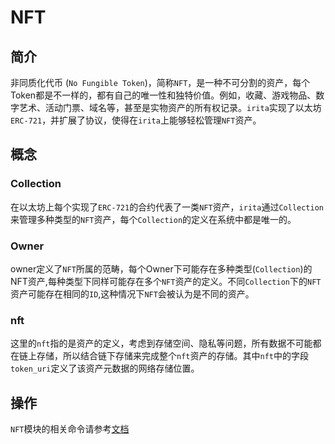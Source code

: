 # NFT

## 简介

非同质化代币 (`No Fungible Token`)，简称`NFT`，是一种不可分割的资产，每个Token都是不一样的，都有自己的唯一性和独特价值。例如，收藏、游戏物品、数字艺术、活动门票、域名等，甚至是实物资产的所有权记录。`irita`实现了以太坊`ERC-721`，并扩展了协议，使得在`irita`上能够轻松管理`NFT`资产。

## 概念

### Collection

在以太坊上每个实现了`ERC-721`的合约代表了一类`NFT`资产，`irita`通过`Collection`来管理多种类型的`NFT`资产，每个`Collection`的定义在系统中都是唯一的。

### Owner

owner定义了`NFT`所属的范畴，每个Owner下可能存在多种类型(`Collection`)的NFT资产,每种类型下同样可能存在多个`NFT`资产的定义。不同`Collection`下的`NFT`资产可能存在相同的`ID`,这种情况下`NFT`会被认为是不同的资产。

### nft

这里的`nft`指的是资产的定义，考虑到存储空间、隐私等问题，所有数据不可能都在链上存储，所以结合链下存储来完成整个`nft`资产的存储。其中`nft`中的字段`token_uri`定义了该资产元数据的网络存储位置。

## 操作

`NFT`模块的相关命令请参考[文档](../cli-client/nft.md)

